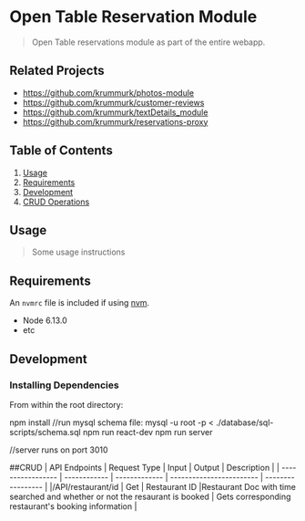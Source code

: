 # Open Table Reservation Module

> Open Table reservations module as part of the entire webapp.

## Related Projects

- https://github.com/krummurk/photos-module
- https://github.com/krummurk/customer-reviews
- https://github.com/krummurk/textDetails_module
- https://github.com/krummurk/reservations-proxy

## Table of Contents

1. [Usage](#Usage)
1. [Requirements](#requirements)
1. [Development](#development)
1. [CRUD Operations](#CRUD)

## Usage

> Some usage instructions

## Requirements

An `nvmrc` file is included if using [nvm](https://github.com/creationix/nvm).

- Node 6.13.0
- etc

## Development

### Installing Dependencies

From within the root directory:

npm install
//run mysql schema file: mysql -u root -p < ./database/sql-scripts/schema.sql
npm run react-dev
npm run server

//server runs on port 3010

##CRUD
| API Endpoints | Request Type | Input | Output | Description |
| ----------------- | ------------ | ------------- | ------------------------ | ----------------- |
|/API/restaurant/id | Get | Restaurant ID |Restaurant Doc with time searched and whether or not the resaurant is booked | Gets corresponding restaurant's booking information |
